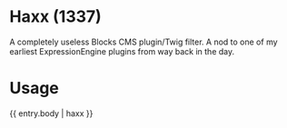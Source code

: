 Haxx (1337)
===========

A completely useless Blocks CMS plugin/Twig filter. A nod to one of my earliest ExpressionEngine plugins from way back in the day.

Usage
=====

{{ entry.body | haxx }}
